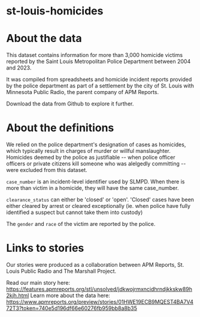 # st-louis-homicides

# About the data
This dataset contains information for more than 3,000 homicide victims reported by the Saint Louis Metropolitan Police Department between 2004 and 2023.

It was compiled from spreadsheets and homicide incident reports provided by the police department as part of a settlement by the city of St. Louis with Minnesota Public Radio, the parent company of APM Reports.

Download the data from Github to explore it further.

# About the definitions
We relied on the police department's designation of cases as homicides, which typically result in charges of murder or willful manslaughter. Homicides deemed by the police as justifiable -- when police officer officers or private citizens kill someone who was alelgedly committing -- were excluded from this dataset.

`case_number` is an incident-level identifier used by SLMPD. When there is more than victim in a homicide, they will have the same case_number.

`clearance_status` can either be 'closed' or 'open'. 'Closed' cases have been either cleared by arrest or cleared exceptionally (ie. when police have fully identified a suspect but cannot take them into custody)

The `gender` and `race` of the victim are reported by the police.

# Links to stories
Our stories were produced as a collaboration between APM Reports, St. Louis Public Radio and The Marshall Project.

Read our main story here: https://features.apmreports.org/stl/unsolved/jdkwojrmxncidhrndjkkskw89h2kjh.html
Learn more about the data here: https://www.apmreports.org/preview/stories/01HWE19ECB9MQEST4BA7V472T3?token=740e5d196df66e60276fb959bb8a8b35



